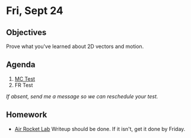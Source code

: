 Fri, Sept 24
=========  

Objectives
------------
Prove what you've learned about 2D vectors and motion.

Agenda  
---------  

1. [MC Test](https://avon.schoology.com/course/5138386902/assessments/5144957937)
2. FR Test

*If absent, send me a message so we can reschedule your test.*


Homework
-------------  

- [Air Rocket Lab](https://avon.schoology.com/assignment/5144957930/) Writeup should be done.  If it isn't, get it done by Friday.

<!--stackedit_data:
eyJoaXN0b3J5IjpbMTMwMjY1MDQ5NCw0ODU5MDAzNDUsLTM1ND
k2MjY5NSwxNDE1OTE2MDEyLDQwNTQ5MTYwMiwtMTk3MzE5NDIy
NywtMTM1NDg1NTE5MSw1OTgzNjMxNzUsLTE5NzYwMjU4NzcsLT
E5NTgxNTc3MzAsMzgyNDc5MDYzLC0xNTEwMDkyMDc0LDIwNDI5
NzA1NjUsLTg4NDk5MTM0MiwtMzQ4ODQyMzkzLC05NjkzNzU5MD
YsMzgzNTY4MDI5LC0xMTk0MDM4NjQ3LDc3MTEwOTAxOSwtMjA5
OTc3NTIyNV19
-->